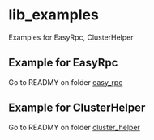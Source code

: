 # lib_examples
Examples for EasyRpc, ClusterHelper

## Example for EasyRpc

Go to READMY on folder [easy_rpc](./easy_rpc/README.md)

## Example for ClusterHelper

Go to READMY on folder [cluster_helper](./cluster_helper/README.md)
